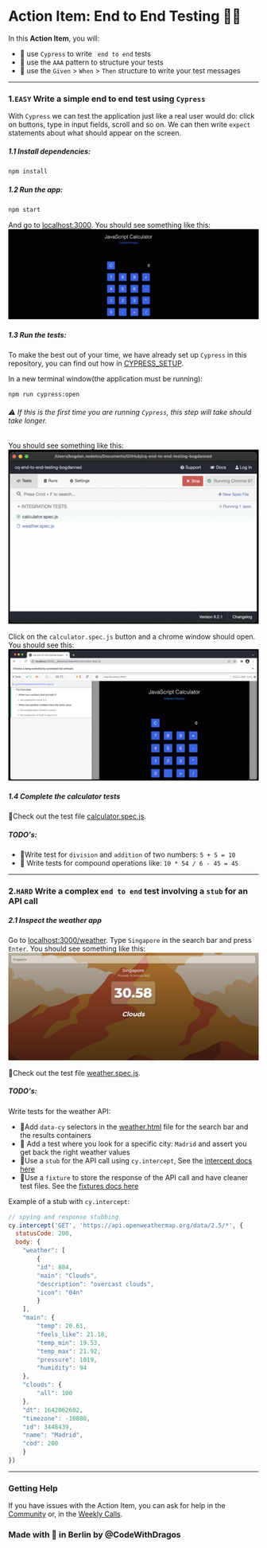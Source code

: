 # Action Item: End to End Testing :ok_woman:
In this **Action Item**, you will:
- :rocket: use `Cypress` to write ` end to end` tests
- :nut_and_bolt: use the `AAA` pattern to structure your tests
- :ledger: use the `Given` > `When` > `Then` structure to write your test messages
------

### 1.`EASY` Write a simple end to end test using `Cypress`
With `Cypress` we can test the application just like a real user would do: click on buttons, type in input fields, scroll and so on. We can then write `expect` statements about what should appear on the screen.

##### 1.1 Install dependencies:
```bash
npm install
```
##### 1.2 Run the app:
```bash
npm start
```
And go to [localhost:3000](http://localhost:3000). You should see something like this:
![app_screen](assets/app_screen.png)
##### 1.3 Run the tests:
To make the best out of your time, we have already set up `Cypress` in this repository, you can find out how in [CYPRESS_SETUP](CYPRESS_SETUP.md). 

In a new terminal window(the application must be running):
```bash
npm run cypress:open
```
###### :warning: If this is the first time you are running `Cypress`, this step will take should take longer.

You should see something like this:
![cypress_control](assets/cypress_control.png)

Click on the `calculator.spec.js` button and a chrome window should open. You should see this:
![cypress_running](assets/cypress_running.png)


##### 1.4 Complete the calculator tests

:construction:Check out the test file [calculator.spec.js](cypress/integration/calculator.spec.js).

##### TODO's:
- 📝Write test for `division` and `addition` of two numbers: `5 + 5 = 10`
- 📝 Write tests for compound operations like: `10 * 54 / 6 - 45 = 45` 


------

### 2.`HARD` Write a complex `end to end` test involving a `stub` for an API call

##### 2.1 Inspect the weather app
Go to [localhost:3000/weather](http://localhost:3000/weather). Type `Singapore` in the search bar and press `Enter`. You should see something like this:
![weather-app](assets/weather_app.png)

:construction:Check out the test file [weather.spec.js](cypress/integration/weather.spec.js).

##### TODO's:
Write tests for the weather API:
- 📝Add `data-cy` selectors in the [weather.html](/public/weather.html) file for the search bar and the results containers
- 📝 Add a test where you look for a specific city: `Madrid` and assert you get back the right weather values
- 📝Use a `stub` for the API call using `cy.intercept`, See the [intercept docs here](https://docs.cypress.io/api/commands/intercept#Usage)
- 📝Use a `fixture` to store the response of the API call and have cleaner test files. See the [fixtures docs here](https://docs.cypress.io/api/commands/fixture)

Example of a stub with `cy.intercept`:
```javascript
// spying and response stubbing
cy.intercept('GET', 'https://api.openweathermap.org/data/2.5/*', {
  statusCode: 200,
  body: {
    "weather": [
        {
        "id": 804,
        "main": "Clouds",
        "description": "overcast clouds",
        "icon": "04n"
        }
    ],
    "main": {
        "temp": 20.61,
        "feels_like": 21.18,
        "temp_min": 19.53,
        "temp_max": 21.92,
        "pressure": 1019,
        "humidity": 94
    },
    "clouds": {
        "all": 100
    },
    "dt": 1642062602,
    "timezone": -10800,
    "id": 3448439,
    "name": "Madrid",
    "cod": 200
    }
})

```


------

### Getting Help 
If you have issues with the Action Item, you can ask for help in the [Community](https://community.codewithdragos.com/) or, in the [Weekly Calls](https://calendar.google.com/calendar/u/0?cid=Y19kbGVoajU1Z2prNXZmYmdoYmxtdDRvN3JyNEBncm91cC5jYWxlbmRhci5nb29nbGUuY29t).

### Made with :orange_heart: in Berlin by @CodeWithDragos
